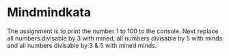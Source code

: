 # Mindmindkata
 The assignment is to print the number 1 to 100 to the console.
 Next replace all numbers divisable by 3 with mined, all numbers divisable by 5 with minds and all numbers divisable by  3 & 5   with mined minds. 
